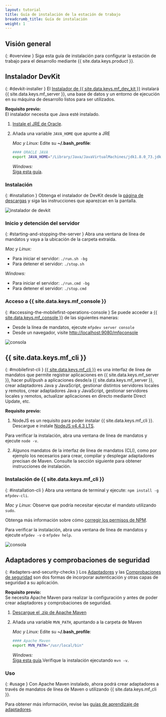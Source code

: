```yaml
---
layout: tutorial
title: Guía de instalación de la estación de trabajo
breadcrumb_title: Guía de instalación
weight: 1
---
```

<!-- NLS_CHARSET=UTF-8 -->
## Visión general
{: #overview }
Siga esta guía de instalación para configurar la estación de trabajo para el desarrollo mediante {{ site.data.keys.product }}.


## Instalador DevKit
{: #devkit-installer }
El [Instalador de {{ site.data.keys.mf_dev_kit }}]({{site.baseurl}}/tutorials/en/foundation/8.0/installation-configuration/development/mobilefirst) instalará {{ site.data.keys.mf_server }}, una base de datos y un entorno de ejecución en su máquina de desarrollo listos para ser utilizados.
  

**Requisito previo:**  
El instalador necesita que Java esté instalado.


1. [Instale el JRE de Oracle](http://www.oracle.com/technetwork/java/javase/downloads/jre8-downloads-2133155.html).

2. Añada una variable `JAVA_HOME` que apunte a JRE

    *Mac y Linux:* Edite su **~/.bash_profile**:

    ```bash
    #### ORACLE JAVA
    export JAVA_HOME="/Library/Java/JavaVirtualMachines/jdk1.8.0_73.jdk/Contents/Home"
    ```

    *Windows:*  
    [Siga esta guía](https://confluence.atlassian.com/doc/setting-the-java_home-variable-in-windows-8895.html).

### Instalación
{: #installation }
Obtenga el instalador de DevKit desde la [página de descargas]({{site.baseurl}}/downloads/) y siga las instrucciones que aparezcan en la pantalla.


![instalador de devkit](devkit-installer.png)

### Inicio y detención del servidor
{: #starting-and-stopping-the-server }
Abra una ventana de línea de mandatos y vaya a la ubicación de la carpeta extraída.


*Mac y Linux:*  

* Para iniciar el servidor: `./run.sh -bg`
* Para detener el servidor: `./stop.sh`

*Windows:*  

* Para iniciar el servidor: `./run.cmd -bg`
* Para detener el servidor: `./stop.cmd`

### Acceso a {{ site.data.keys.mf_console }}
{: #accessing-the-mobilefirst-operations-console }
Se puede acceder a [{{ site.data.keys.mf_console }}]({{site.baseurl}}/tutorials/en/foundation/8.0/product-overview/components/console/) de las siguientes maneras:


* Desde la línea de mandatos, ejecute `mfpdev server console`
* Desde un navegador, visite [http://localhost:9080/mfpconsole](http://localhost:9080/mfpconsole)

![consola]({{site.baseurl}}/tutorials/en/foundation/8.0/product-overview/components/console/dashboard.png)

## {{ site.data.keys.mf_cli }}
{: #mobilefirst-cli }
[{{ site.data.keys.mf_cli }}]({{site.baseurl}}/tutorials/en/foundation/8.0/application-development/using-mobilefirst-cli-to-manage-mobilefirst-artifacts) es una interfaz de línea de mandatos que permite registrar aplicaciones en {{ site.data.keys.mf_server }}, hacer pull/push a aplicaciones desde/a {{ site.data.keys.mf_server }}, crear adaptadores Java y JavaScript, gestionar distintos servidores locales y remotos, crear adaptadores Java y JavaScript, gestionar servidores locales y remotos, actualizar aplicaciones en directo mediante Direct Update, etc.


**Requisito previo:**  
1. NodeJS es un requisito para poder instalar {{ site.data.keys.mf_cli }}.  
Descargue e instale [NodeJS v4.4.3 LTS](https://nodejs.org/en/).

 Para verificar la instalación, abra una ventana de línea de mandatos y ejecute `node -v`.


2. Algunos mandatos de la interfaz de línea de mandatos (CLI), como por ejemplo los necesarios para crear, compilar y desplegar adaptadores precisan de Maven.
Consulte la sección siguiente para obtener instrucciones de instalación.

### Instalación de {{ site.data.keys.mf_cli }}
{: #installation-cli }
Abra una ventana de terminal y ejecute: `npm install -g mfpdev-cli`.
  

*Mac y Linux:* Observe que podría necesitar ejecutar el mandato utilizando `sudo`.
  
Obtenga más información sobre cómo [corregir los permisos de NPM](https://docs.npmjs.com/getting-started/fixing-npm-permissions).


Para verificar la instalación, abra una ventana de línea de mandatos y ejecute `mfpdev -v` o `mfpdev help`.


![consola](mfpdev-cli.png)

## Adaptadores y comprobaciones de seguridad
{: #adapters-and-security-checks }
Los [Adaptadores]({{site.baseurl}}/tutorials/en/foundation/8.0/adapters) y las [Comprobaciones de seguridad]({{site.baseurl}}/tutorials/en/foundation/8.0/authentication-and-security) son dos formas de incorporar autenticación y otras capas de seguridad a su aplicación.


**Requisito previo:**  
Se necesita Apache Maven para realizar la configuración y antes de poder crear adaptadores y comprobaciones de seguridad.
  

1. [Descargue el .zip de Apache Maven](https://maven.apache.org/download.cgi)
2. Añada una variable `MVN_PATH`, apuntando a la carpeta de Maven

    *Mac y Linux:* Edite su **~/.bash_profile**:

    ```bash
    #### Apache Maven
    export MVN_PATH="/usr/local/bin"
    ```

    *Windows:*  
    [Siga esta guía](http://crunchify.com/how-to-setupinstall-maven-classpath-variable-on-windows-7/).Verifique la instalación ejecutando `mvn -v`.
### Uso
{: #usage }
Con Apache Maven instalado, ahora podrá crear adaptadores a través de mandatos de línea de Maven o utilizando {{ site.data.keys.mf_cli }}.
  
Para obtener más información, revise las [guías de aprendizaje de adaptadores]({{site.baseurl}}/tutorials/en/foundation/8.0/adapters).
